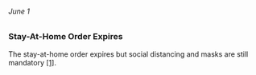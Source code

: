 ###### June 1

### Stay-At-Home Order Expires

The stay-at-home order expires but social distancing and masks are still mandatory [[1]](https://www.seattlemet.com/health-and-wellness/2020/08/seattle-s-coronavirus-timeline-from-toilet-paper-to-mask-laws). 